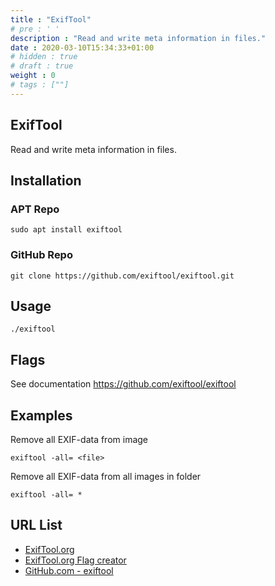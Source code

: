 ```yaml
---
title : "ExifTool"
# pre : ' '
description : "Read and write meta information in files."
date : 2020-03-10T15:34:33+01:00
# hidden : true
# draft : true
weight : 0
# tags : [""]
---
```


## ExifTool

Read and write meta information in files.

## Installation

### APT Repo

```plain
sudo apt install exiftool
```

### GitHub Repo

```plain
git clone https://github.com/exiftool/exiftool.git
```

## Usage

```plain
./exiftool
```

## Flags

See documentation <https://github.com/exiftool/exiftool>

## Examples

Remove all EXIF-data from image

```plain
exiftool -all= <file>
```

Remove all EXIF-data from all images in folder

```plain
exiftool -all= *
```

## URL List

* [ExifTool.org](https://exiftool.org/)
* [ExifTool.org Flag creator](https://exiftool.org/examples.html)
* [GitHub.com - exiftool](https://github.com/exiftool/exiftool)

